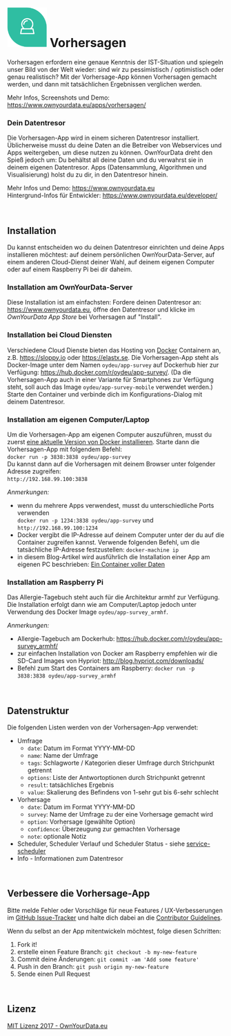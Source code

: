 # <img src="https://github.com/OwnYourData/app-survey/raw/master/www/app_logo.png" width="92"> Vorhersagen
Vorhersagen erfordern eine genaue Kenntnis der IST-Situation und spiegeln unser Bild von der Welt wieder: sind wir zu pessimistisch / optimistisch oder genau realistisch? Mit der Vorhersage-App können Vorhersagen gemacht werden, und dann mit tatsächlichen Ergebnissen verglichen werden.

Mehr Infos, Screenshots und Demo: https://www.ownyourdata.eu/apps/vorhersagen/    

### Dein Datentresor
Die Vorhersagen-App wird in einem sicheren Datentresor installiert. Üblicherweise musst du deine Daten an die Betreiber von Webservices und Apps weitergeben, um diese nutzen zu können. OwnYourData dreht den Spieß jedoch um: Du behältst all deine Daten und du verwahrst sie in deinem eigenen Datentresor. Apps (Datensammlung, Algorithmen und Visualisierung) holst du zu dir, in den Datentresor hinein.

Mehr Infos und Demo: https://www.ownyourdata.eu  
Hintergrund-Infos für Entwickler: https://www.ownyourdata.eu/developer/

&nbsp;    

## Installation

Du kannst entscheiden wo du deinen Datentresor einrichten und deine Apps installieren möchtest: auf deinem persönlichen OwnYourData-Server, auf einem anderen Cloud-Dienst deiner Wahl, auf deinem eigenen Computer oder auf einem Raspberry Pi bei dir daheim.

### Installation am OwnYourData-Server

Diese Installation ist am einfachsten: Fordere deinen Datentresor an: https://www.ownyourdata.eu, öffne den Datentresor und klicke im *OwnYourData App Store* bei Vorhersagen auf "Install".

### Installation bei Cloud Diensten

Verschiedene Cloud Dienste bieten das Hosting von [Docker](https://www.docker.com) Containern an, z.B. https://sloppy.io oder https://elastx.se. Die Vorhersagen-App steht als Docker-Image unter dem Namen `oydeu/app-survey` auf Dockerhub hier zur Verfügung: https://hub.docker.com/r/oydeu/app-survey/. (Da die Vorhersagen-App auch in einer Variante für Smartphones zur Verfügung steht, soll auch das Image `oydeu/app-survey-mobile` verwendet werden.)  
Starte den Container und verbinde dich im Konfigurations-Dialog mit deinem Datentresor.

### Installation am eigenen Computer/Laptop

Um die Vorhersagen-App am eigenen Computer auszuführen, musst du zuerst [eine aktuelle Version von Docker installieren](https://www.docker.com/community-edition#/download). Starte dann die Vorhersagen-App mit folgendem Befehl:  
`docker run -p 3838:3838 oydeu/app-survey`  
Du kannst dann auf die Vorhersagen mit deinem Browser unter folgender Adresse zugreifen:  
`http://192.168.99.100:3838`  
  
*Anmerkungen:*  
* wenn du mehrere Apps verwendest, musst du unterschiedliche Ports verwenden  
  `docker run -p 1234:3838 oydeu/app-survey` und `http://192.168.99.100:1234`
* Docker vergibt die IP-Adresse auf deinem Computer unter der du auf die Container zugreifen kannst. Verwende folgenden Befehl, um die tatsächliche IP-Adresse festzustellen: `docker-machine ip`  
* in diesem Blog-Artikel wird ausführlich die Installation einer App am eigenen PC beschrieben: [Ein Container voller Daten](https://www.ownyourdata.eu/2016/09/26/ein-container-voller-daten/)

### Installation am Raspberry Pi

Das Allergie-Tagebuch steht auch für die Architektur armhf zur Verfügung. Die Installation erfolgt dann wie am Computer/Laptop jedoch unter Verwendung des Docker Image `oydeu/app-survey_armhf`.  
  
*Anmerkungen:*  
* Allergie-Tagebuch am Dockerhub: https://hub.docker.com/r/oydeu/app-survey_armhf/  
* zur einfachen Installation von Docker am Raspberry empfehlen wir die SD-Card Images von Hypriot: http://blog.hypriot.com/downloads/
* Befehl zum Start des Containers am Raspberry: `docker run -p 3838:3838 oydeu/app-survey_armhf`

&nbsp;    

## Datenstruktur

Die folgenden Listen werden von der Vorhersagen-App verwendet:

* Umfrage    
    - `date`: Datum im Format YYYY-MM-DD    
    - `name`: Name der Umfrage    
    - `tags`: Schlagworte / Kategorien dieser Umfrage durch Strichpunkt getrennt    
    - `options`: Liste der Antwortoptionen durch Strichpunkt getrennt    
    - `result`: tatsächliches Ergebnis    
    - `value`: Skalierung des Befindens von 1-sehr gut bis 6-sehr schlecht    
* Vorhersage    
    - `date`: Datum im Format YYYY-MM-DD    
    - `survey`: Name der Umfrage zu der eine Vorhersage gemacht wird    
    - `option`: Vorhersage (gewählte Option)    
    - `confidence`: Überzeugung zur gemachten Vorhersage    
    - `note`: optionale Notiz    
* Scheduler, Scheduler Verlauf und Scheduler Status  - siehe [service-scheduler](https://github.com/OwnYourData/service-scheduler)  
* Info - Informationen zum Datentresor

&nbsp;    

## Verbessere die Vorhersage-App    

Bitte melde Fehler oder Vorschläge für neue Features / UX-Verbesserungen im [GitHub Issue-Tracker](https://github.com/OwnYourData/app-survey/issues) und halte dich dabei an die [Contributor Guidelines](https://github.com/twbs/ratchet/blob/master/CONTRIBUTING.md).

Wenn du selbst an der App mitentwickeln möchtest, folge diesen Schritten:

1. Fork it!
2. erstelle einen Feature Branch: `git checkout -b my-new-feature`
3. Commit deine Änderungen: `git commit -am 'Add some feature'`
4. Push in den Branch: `git push origin my-new-feature`
5. Sende einen Pull Request

&nbsp;    

## Lizenz

[MIT Lizenz 2017 - OwnYourData.eu](https://raw.githubusercontent.com/OwnYourData/app-survey/master/LICENSE)
